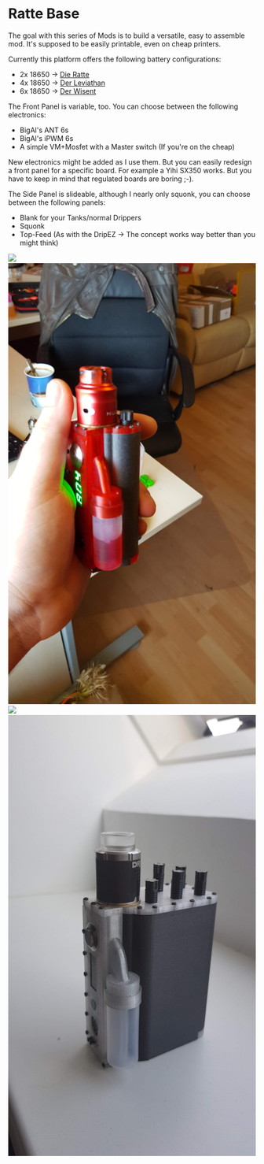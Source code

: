 # Ratte Base
The goal with this series of Mods is to build a versatile, easy to assemble mod. It's supposed to be easily printable, even on cheap printers.

Currently this platform offers the following battery configurations:
- 2x 18650 -> [Die Ratte](https://github.com/johannes-otto/Librecig/blob/master/Ratte%20and%20Variations/Ratte/Readme.md)
- 4x 18650 -> [Der Leviathan](https://github.com/johannes-otto/Librecig/blob/master/Ratte%20and%20Variations/Leviatan/Readme.md)
- 6x 18650 ->  [Der Wisent](https://github.com/johannes-otto/Librecig/blob/master/Ratte%20and%20Variations/Wisent/Readme.md)

The Front Panel is variable, too. You can choose between the following electronics:
- BigAl's ANT 6s
- BigAl's iPWM 6s
- A simple VM+Mosfet with a Master switch (If you're on the cheap)

New electronics might be added as I use them. But you can easily redesign a front panel for a specific board. For example a Yihi SX350 works. But you have to keep in mind that regulated boards are boring ;-).

The Side Panel is slideable, although I nearly only squonk, you can choose between the following panels:
- Blank for your Tanks/normal Drippers
- Squonk
- Top-Feed (As with the DripEZ -> The concept works way better than you might think)

![](https://github.com/johannes-otto/Librecig/blob/master/Ratte%20and%20Variations/doc/images/Leviathan%20Squonk.png)
![](https://github.com/johannes-otto/Librecig/blob/master/Ratte%20and%20Variations/doc/images/Ratte%20Squonk%20iPWM.png)
![](https://github.com/johannes-otto/Librecig/blob/master/Ratte%20and%20Variations/doc/images/Ratte%20Top%20Feed%20Mosfet.png)
![](https://github.com/johannes-otto/Librecig/blob/master/Ratte%20and%20Variations/doc/images/Wisent%20Squonk%20ANT.png)
